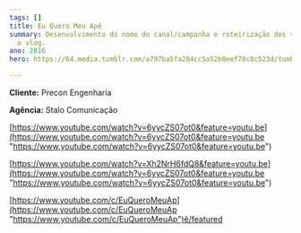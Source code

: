 ```yaml
---
tags: []
title: Eu Quero Meu Apê
summary: Desenvolvimento do nome do canal/campanha e roteirização dos vídeos para
  o vlog.
ano: 2016
hero: https://64.media.tumblr.com/a797ba5fa284cc5a52b8eef78c8c523d/tumblr_n0sns6x6X31tsd7eso2_500.jpg

---
```

**Cliente:** Precon Engenharia

**Agência:** Stalo Comunicação

[https://www.youtube.com/watch?v=6yycZS07ot0&feature=youtu.be](https://www.youtube.com/watch?v=6yycZS07ot0&feature=youtu.be "https://www.youtube.com/watch?v=6yycZS07ot0&feature=youtu.be")

[https://www.youtube.com/watch?v=Xh2NrH6fdQ8&feature=youtu.be](https://www.youtube.com/watch?v=6yycZS07ot0&feature=youtu.be "https://www.youtube.com/watch?v=6yycZS07ot0&feature=youtu.be")

[https://www.youtube.com/c/EuQueroMeuAp](https://www.youtube.com/c/EuQueroMeuAp "https://www.youtube.com/c/EuQueroMeuAp")ê/featured
